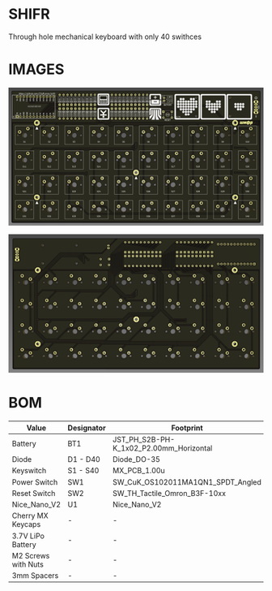 # SHIFR

Through hole mechanical keyboard with only 40 swithces

# IMAGES

![front](https://raw.githubusercontent.com/CityRunner/shifr/main/img/front.png?raw=true)

![back](https://raw.githubusercontent.com/CityRunner/shifr/main/img/back.png?raw=true)

# BOM
| Value | Designator | Footprint | Quantity |
|---|---|---|---|
| Battery | BT1 | JST_PH_S2B-PH-K_1x02_P2.00mm_Horizontal | 1 |
| Diode | D1 - D40 | Diode_DO-35 | 40 |
| Keyswitch | S1 - S40 | MX_PCB_1.00u | 40 |
| Power Switch | SW1 | SW_CuK_OS102011MA1QN1_SPDT_Angled | 1 |
| Reset Switch | SW2 | SW_TH_Tactile_Omron_B3F-10xx | 1 |
| Nice_Nano_V2 | U1 | Nice_Nano_V2 | 1 |
| Cherry MX Keycaps | - | - | 40 |
| 3.7V LiPo Battery | - | - | 1 |
| M2 Screws with Nuts | - | - | 5 |
| 3mm Spacers | - | - | 5 |
